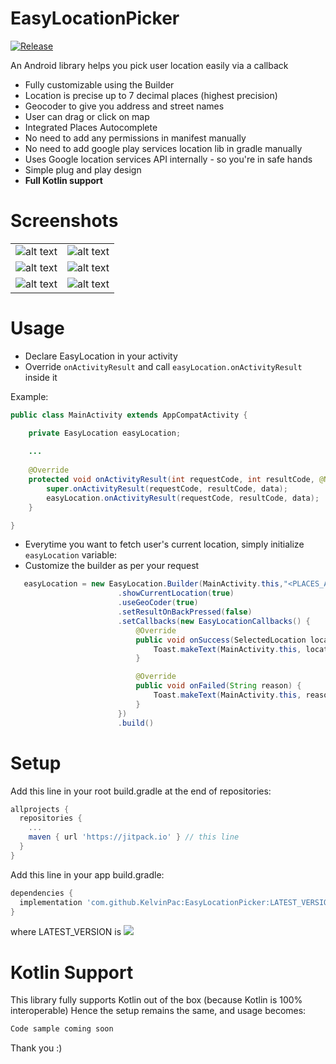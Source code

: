 # EasyLocationPicker

[![Release](https://jitpack.io/v/KelvinPac/EasyLocationPicker.svg)](https://jitpack.io/#KelvinPac/EasyLocationPicker)

An Android library helps you pick user location easily via a callback
+ Fully customizable using the Builder
+ Location is precise up to 7 decimal places (highest precision)
+ Geocoder to give you address and street names
+ User can drag or click on map
+ Integrated Places Autocomplete
+ No need to add any permissions in manifest manually
+ No need to add google play services location lib in gradle manually
+ Uses Google location services API internally - so you're in safe hands
+ Simple plug and play design
+ **Full Kotlin support**

<!--###### (method counts ~50, size ~50KB)-->

# Screenshots

|   |  |
| ------------- | ------------- |
| ![alt text](https://github.com/KelvinPac/EasyLocationPicker/blob/master/github_assets/s1.png "Logo")  | ![alt text](https://github.com/KelvinPac/EasyLocationPicker/blob/master/github_assets/s2.png "Logo")  |
| ![alt text](https://github.com/KelvinPac/EasyLocationPicker/blob/master/github_assets/s3.png "Logo")  | ![alt text](https://github.com/KelvinPac/EasyLocationPicker/blob/master/github_assets/s4.png "Logo")  |
| ![alt text](https://github.com/KelvinPac/EasyLocationPicker/blob/master/github_assets/s5.png "Logo")  | ![alt text](https://github.com/KelvinPac/EasyLocationPicker/blob/master/github_assets/s6.png "Logo")  |

# Usage

+ Declare EasyLocation in your activity
+ Override `onActivityResult` and call `easyLocation.onActivityResult` inside it

Example:

```java
public class MainActivity extends AppCompatActivity {

    private EasyLocation easyLocation;
    
    ...
    
    @Override
    protected void onActivityResult(int requestCode, int resultCode, @Nullable Intent data) {
        super.onActivityResult(requestCode, resultCode, data);
        easyLocation.onActivityResult(requestCode, resultCode, data);
    }

}
```

+ Everytime you want to fetch user's current location, simply initialize `easyLocation` variable:
+ Customize the builder as per your request
```java
   easyLocation = new EasyLocation.Builder(MainActivity.this,"<PLACES_API_KEY>")
                        .showCurrentLocation(true)
                        .useGeoCoder(true)
                        .setResultOnBackPressed(false)
                        .setCallbacks(new EasyLocationCallbacks() {
                            @Override
                            public void onSuccess(SelectedLocation location) {
                                Toast.makeText(MainActivity.this, location.toString(), Toast.LENGTH_SHORT).show();
                            }

                            @Override
                            public void onFailed(String reason) {
                                Toast.makeText(MainActivity.this, reason, Toast.LENGTH_SHORT).show();
                            }
                        })
                        .build()
```

# Setup

Add this line in your root build.gradle at the end of repositories:

```gradle
allprojects {
  repositories {
    ...
    maven { url 'https://jitpack.io' } // this line
  }
}
  ```
Add this line in your app build.gradle:
```gradle
dependencies {
  implementation 'com.github.KelvinPac:EasyLocationPicker:LATEST_VERSION' // this line
}
```
where LATEST_VERSION is [![](https://jitpack.io/v/KelvinPac/EasyLocationPicker.svg)](https://jitpack.io/#KelvinPac/EasyLocationPicker)

# Kotlin Support
This library fully supports Kotlin out of the box (because Kotlin is 100% interoperable)
Hence the setup remains the same, and usage becomes:
```kotlin
Code sample coming soon
```


Thank you :)

